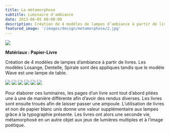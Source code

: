 ```yaml
---
title: La métamorphose
subtitle: Luminaire d'ambiance
date: 2013-06-05 00:00:00
description: Création de 4 modèles de lampes d’ambiance à partir de livres.
featured_image: '/images/design/metamorphose/2.jpg'
---
```


![](/images/design/metamorphose/2.jpg)

**Matériaux : Papier-Livre**

Création de 4 modèles de lampes d’ambiance à partir de livres. Les modèles Losange, Dentelle, Spirale sont des 
appliques tandis que le modèle Wave est une lampe de table.

<div class="gallery" data-columns="3">
	<img src="/images/design/metamorphose/1.jpg">
	<img src="/images/design/metamorphose/3.jpg">
	<img src="/images/design/metamorphose/4.jpg">
	<img src="/images/design/metamorphose/5.jpg">
	<img src="/images/design/metamorphose/6.jpg">
	<img src="/images/design/metamorphose/7.jpg">
</div>

Pour élaborer ces luminaires, les pages d’un livre sont tout d’abord pliées une à une de manière différente afin 
d’avoir des rendus diverses. Les livres sont ensuite troués afin de laisser passer une ampoule. L’utilisation de 
livres et non de papier blanc unis donne une valeur supplémentaire aux lampes grâce à la typographie présente. Les 
livres ont alors une seconde vie, métamorphosé en un autre objet aux jeux de lumières multiples et à l’image poétique.